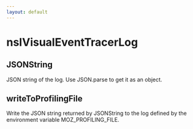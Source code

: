 ```yaml
---
layout: default
---
```


# nsIVisualEventTracerLog #

## JSONString ##

JSON string of the log.  Use JSON.parse to get it as an object.


## writeToProfilingFile ##

Write the JSON string returned by JSONString to the log defined by
the environment variable MOZ_PROFILING_FILE.

